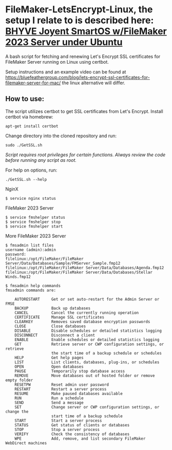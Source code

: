 # FileMaker-LetsEncrypt-Linux, the setup I relate to is described here: [BHYVE Joyent SmartOS w/FileMaker 2023 Server under Ubuntu]([/guides/content/editing-an-existing-page](https://gist.github.com/TyrfingMjolnir/234402499468db36b21f1bf36116a01e))
A bash script for fetching and renewing Let's Encrypt SSL certificates for FileMaker Server running on Linux using certbot.

Setup instructions and an example video can be found at https://bluefeathergroup.com/blog/lets-encrypt-ssl-certificates-for-filemaker-server-for-mac/ the linux alternative will differ.

## How to use:
The script utilizes certbot to get SSL certificates from Let's Encrypt. Install certbot via homebrew:
```
apt-get install certbot
```

Change directory into the cloned repository and run:
```
sudo ./GetSSL.sh
```
*Script requires root privileges for certain functions. Always review the code before running any script as root.*

For help on options, run:
```
./GetSSL.sh --help
```

NginX
```
$ service nginx status
```

FileMaker 2023 Server
```
$ service fmshelper status
$ service fmshelper stop
$ service fmshelper start
```

More FileMaker 2023 Server
```
$ fmsadmin list files
username (admin):admin
password:
filelinux:/opt/FileMaker/FileMaker Server/Data/Databases/Sample/FMServer_Sample.fmp12
filelinux:/opt/FileMaker/FileMaker Server/Data/Databases/Agenda.fmp12
filelinux:/opt/FileMaker/FileMaker Server/Data/Databases/Stellar Winds.fmp12
```

```
$ fmsadmin help commands
fmsadmin commands are:

    AUTORESTART     Get or set auto-restart for the Admin Server or FMSE
    BACKUP          Back up databases
    CANCEL          Cancel the currently running operation
    CERTIFICATE     Manage SSL certificates
    CLEARKEY        Removes saved database encryption passwords
    CLOSE           Close databases
    DISABLE         Disable schedules or detailed statistics logging
    DISCONNECT      Disconnect a client
    ENABLE          Enable schedules or detailed statistics logging
    GET             Retrieve server or CWP configuration settings, or retrieve
                    the start time of a backup schedule or schedules
    HELP            Get help pages
    LIST            List clients, databases, plug-ins, or schedules
    OPEN            Open databases
    PAUSE           Temporarily stop database access
    REMOVE          Move databases out of hosted folder or remove empty folder
    RESETPW         Reset admin user password
    RESTART         Restart a server process
    RESUME          Make paused databases available
    RUN             Run a schedule
    SEND            Send a message
    SET             Change server or CWP configuration settings, or change the
                    start time of a backup schedule
    START           Start a server process
    STATUS          Get status of clients or databases
    STOP            Stop a server process
    VERIFY          Check the consistency of databases
    WPE             Add, remove, and list secondary FileMaker WebDirect machines
```

